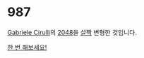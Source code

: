 # 987

[Gabriele Cirulli](https://gabrielecirulli.com)의 [2048](https://git.io/2048)을 [살짝](https://ko.wikipedia.org/wiki/%ED%94%BC%EB%B3%B4%EB%82%98%EC%B9%98_%EC%88%98) 변형한 것입니다.

[한 번 해보세요!](https://987.dle.pw)